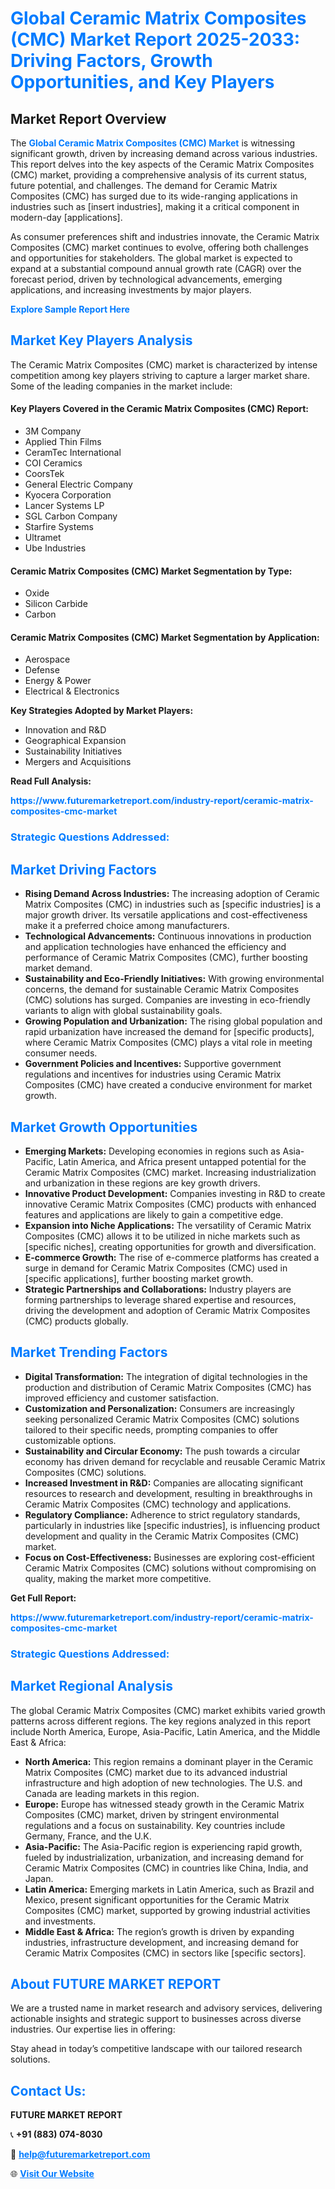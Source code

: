 <h1 style="color: #007BFF;">Global Ceramic Matrix Composites (CMC) Market Report 2025-2033: Driving Factors, Growth Opportunities, and Key Players</h1>

<section id="overview">
<h2>Market Report Overview</h2>
<p>The <a href="https://www.futuremarketreport.com/industry-report/ceramic-matrix-composites-cmc-market" style="color: #007BFF; text-decoration: none;"><strong>Global Ceramic Matrix Composites (CMC) Market</strong></a> is witnessing significant growth, driven by increasing demand across various industries. This report delves into the key aspects of the Ceramic Matrix Composites (CMC) market, providing a comprehensive analysis of its current status, future potential, and challenges. The demand for Ceramic Matrix Composites (CMC) has surged due to its wide-ranging applications in industries such as [insert industries], making it a critical component in modern-day [applications].</p>
<p>As consumer preferences shift and industries innovate, the Ceramic Matrix Composites (CMC) market continues to evolve, offering both challenges and opportunities for stakeholders. The global market is expected to expand at a substantial compound annual growth rate (CAGR) over the forecast period, driven by technological advancements, emerging applications, and increasing investments by major players.</p>
</section>

<section id="overview">
<p><a href="https://www.futuremarketreport.com/request-sample/reportId=85543" style="color: #007BFF; text-decoration: none;"><strong>Explore Sample Report Here</strong></a></p>
</section>

<section id="key-players">
<h2 style="color: #007BFF;">Market Key Players Analysis</h2>
<p>The Ceramic Matrix Composites (CMC) market is characterized by intense competition among key players striving to capture a larger market share. Some of the leading companies in the market include:</p>
<h4>Key Players Covered in the Ceramic Matrix Composites (CMC) Report:</h4>
<ul><li>3M Company</li><li>Applied Thin Films</li><li>CeramTec International</li><li>COI Ceramics</li><li>CoorsTek</li><li>General Electric Company</li><li>Kyocera Corporation</li><li>Lancer Systems LP</li><li>SGL Carbon Company</li><li>Starfire Systems</li><li>Ultramet</li><li>Ube Industries</li></ul>
<h4>Ceramic Matrix Composites (CMC) Market Segmentation by Type:</h4>
<ul><li>Oxide</li><li>Silicon Carbide</li><li>Carbon</li></ul>

<h4>Ceramic Matrix Composites (CMC) Market Segmentation by Application:</h4>
<ul><li>Aerospace</li><li>Defense</li><li>Energy &amp; Power</li><li>Electrical &amp; Electronics</li></ul>
<p><strong>Key Strategies Adopted by Market Players:</strong></p>
<ul>
<li>Innovation and R&D</li>
<li>Geographical Expansion</li>
<li>Sustainability Initiatives</li>
<li>Mergers and Acquisitions</li>
</ul>
</section>

<section>
<p><strong>Read Full Analysis: </strong></p><a href="https://www.futuremarketreport.com/industry-report/ceramic-matrix-composites-cmc-market" style="color: #007BFF; text-decoration: none;"><strong>https://www.futuremarketreport.com/industry-report/ceramic-matrix-composites-cmc-market</strong></a>
<h3 style="color: #007BFF;">Strategic Questions Addressed:</h3>
</section>

<section id="driving-factors">
<h2 style="color: #007BFF;">Market Driving Factors</h2>
<ul>
<li><strong>Rising Demand Across Industries:</strong> The increasing adoption of Ceramic Matrix Composites (CMC) in industries such as [specific industries] is a major growth driver. Its versatile applications and cost-effectiveness make it a preferred choice among manufacturers.</li>
<li><strong>Technological Advancements:</strong> Continuous innovations in production and application technologies have enhanced the efficiency and performance of Ceramic Matrix Composites (CMC), further boosting market demand.</li>
<li><strong>Sustainability and Eco-Friendly Initiatives:</strong> With growing environmental concerns, the demand for sustainable Ceramic Matrix Composites (CMC) solutions has surged. Companies are investing in eco-friendly variants to align with global sustainability goals.</li>
<li><strong>Growing Population and Urbanization:</strong> The rising global population and rapid urbanization have increased the demand for [specific products], where Ceramic Matrix Composites (CMC) plays a vital role in meeting consumer needs.</li>
<li><strong>Government Policies and Incentives:</strong> Supportive government regulations and incentives for industries using Ceramic Matrix Composites (CMC) have created a conducive environment for market growth.</li>
</ul>
</section>

<section id="growth-opportunities">
<h2 style="color: #007BFF;">Market Growth Opportunities</h2>
<ul>
<li><strong>Emerging Markets:</strong> Developing economies in regions such as Asia-Pacific, Latin America, and Africa present untapped potential for the Ceramic Matrix Composites (CMC) market. Increasing industrialization and urbanization in these regions are key growth drivers.</li>
<li><strong>Innovative Product Development:</strong> Companies investing in R&D to create innovative Ceramic Matrix Composites (CMC) products with enhanced features and applications are likely to gain a competitive edge.</li>
<li><strong>Expansion into Niche Applications:</strong> The versatility of Ceramic Matrix Composites (CMC) allows it to be utilized in niche markets such as [specific niches], creating opportunities for growth and diversification.</li>
<li><strong>E-commerce Growth:</strong> The rise of e-commerce platforms has created a surge in demand for Ceramic Matrix Composites (CMC) used in [specific applications], further boosting market growth.</li>
<li><strong>Strategic Partnerships and Collaborations:</strong> Industry players are forming partnerships to leverage shared expertise and resources, driving the development and adoption of Ceramic Matrix Composites (CMC) products globally.</li>
</ul>
</section>

<section id="trending-factors">
<h2 style="color: #007BFF;">Market Trending Factors</h2>
<ul>
<li><strong>Digital Transformation:</strong> The integration of digital technologies in the production and distribution of Ceramic Matrix Composites (CMC) has improved efficiency and customer satisfaction.</li>
<li><strong>Customization and Personalization:</strong> Consumers are increasingly seeking personalized Ceramic Matrix Composites (CMC) solutions tailored to their specific needs, prompting companies to offer customizable options.</li>
<li><strong>Sustainability and Circular Economy:</strong> The push towards a circular economy has driven demand for recyclable and reusable Ceramic Matrix Composites (CMC) solutions.</li>
<li><strong>Increased Investment in R&D:</strong> Companies are allocating significant resources to research and development, resulting in breakthroughs in Ceramic Matrix Composites (CMC) technology and applications.</li>
<li><strong>Regulatory Compliance:</strong> Adherence to strict regulatory standards, particularly in industries like [specific industries], is influencing product development and quality in the Ceramic Matrix Composites (CMC) market.</li>
<li><strong>Focus on Cost-Effectiveness:</strong> Businesses are exploring cost-efficient Ceramic Matrix Composites (CMC) solutions without compromising on quality, making the market more competitive.</li>
</ul>
</section>

<section>
<p><strong>Get Full Report: </strong></p><a href="https://www.futuremarketreport.com/industry-report/ceramic-matrix-composites-cmc-market" style="color: #007BFF; text-decoration: none;"><strong>https://www.futuremarketreport.com/industry-report/ceramic-matrix-composites-cmc-market</strong></a>
<h3 style="color: #007BFF;">Strategic Questions Addressed:</h3>
</section>


<section id="regional-analysis">
<h2 style="color: #007BFF;">Market Regional Analysis</h2>
<p>The global Ceramic Matrix Composites (CMC) market exhibits varied growth patterns across different regions. The key regions analyzed in this report include North America, Europe, Asia-Pacific, Latin America, and the Middle East & Africa:</p>
<ul>
<li><strong>North America:</strong> This region remains a dominant player in the Ceramic Matrix Composites (CMC) market due to its advanced industrial infrastructure and high adoption of new technologies. The U.S. and Canada are leading markets in this region.</li>
<li><strong>Europe:</strong> Europe has witnessed steady growth in the Ceramic Matrix Composites (CMC) market, driven by stringent environmental regulations and a focus on sustainability. Key countries include Germany, France, and the U.K.</li>
<li><strong>Asia-Pacific:</strong> The Asia-Pacific region is experiencing rapid growth, fueled by industrialization, urbanization, and increasing demand for Ceramic Matrix Composites (CMC) in countries like China, India, and Japan.</li>
<li><strong>Latin America:</strong> Emerging markets in Latin America, such as Brazil and Mexico, present significant opportunities for the Ceramic Matrix Composites (CMC) market, supported by growing industrial activities and investments.</li>
<li><strong>Middle East & Africa:</strong> The region’s growth is driven by expanding industries, infrastructure development, and increasing demand for Ceramic Matrix Composites (CMC) in sectors like [specific sectors].</li>
</ul>
</section>

<footer>
<h2 style="color: #007BFF;">About FUTURE MARKET REPORT</h2>
<p>We are a trusted name in market research and advisory services, delivering actionable insights and strategic support to businesses across diverse industries. Our expertise lies in offering:</p>

<p>Stay ahead in today’s competitive landscape with our tailored research solutions.</p>

<h2 style="color: #007BFF;">Contact Us:</h2>
<p><strong>FUTURE MARKET REPORT</strong></p>
<p>📞 <strong>+91 (883) 074-8030</strong></p>
<p>📧 <strong><a href="mailto:help@futuremarketreport.com" style="color: #007BFF;">help@futuremarketreport.com</a></strong></p>
<p>🌐 <strong><a href="https://www.futuremarketreport.com/" style="color: #007BFF;">Visit Our Website</a></strong></p>
</footer>